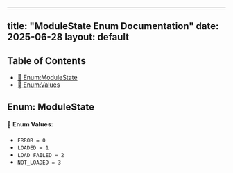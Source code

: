 <!-- Formatted by A³BS formatter.py -->
<!-- Generated by A³BS document.py -->
---
title: "ModuleState Enum Documentation"
date: 2025-06-28
layout: default
---

## Table of Contents
- [🔧 Enum:ModuleState](#enum-modulestate)
- [🔧 Enum:Values](#enum-values)
## Enum: ModuleState
#### 📝 Enum Values:
<a name="enum-values"></a>
  - `ERROR = 0`
  - `LOADED = 1`
  - `LOAD_FAILED = 2`
  - `NOT_LOADED = 3`